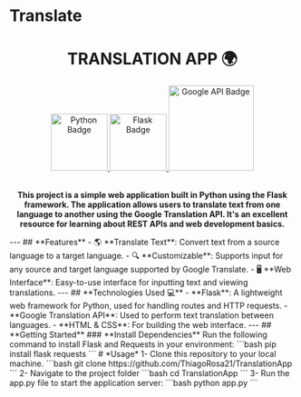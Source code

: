 # Translate
<h1 align="center" style="font-weight: bold;"> TRANSLATION APP 🌍</h1>
<div align="center">
  <a href="#">
    <img src="https://img.shields.io/badge/Python-3776AB?logo=python&logoColor=fff" alt="Python Badge" width="100">
    <img src="https://img.shields.io/badge/Flask-000000?logo=flask&logoColor=fff" alt="Flask Badge" width="100">
    <img src="https://img.shields.io/badge/Google_API-F4B400?logo=google&logoColor=fff" alt="Google API Badge" width="150">
  </a>
</div>
<br>
<p align="center">
   <strong>
This project is a simple web application built in Python using the Flask framework. The application allows users to translate text from one language to another using the Google Translation API. It's an excellent resource for learning about REST APIs and web development basics.
   </strong>
</p>
---
## **Features**
- 🌎 **Translate Text**: Convert text from a source language to a target language.
- 🔍 **Customizable**: Supports input for any source and target language supported by Google Translate.
- 🖥️ **Web Interface**: Easy-to-use interface for inputting text and viewing translations.
---
## **Technologies Used 💻**
- **Flask**: A lightweight web framework for Python, used for handling routes and HTTP requests.
- **Google Translation API**: Used to perform text translation between languages.
- **HTML & CSS**: For building the web interface.
---
## **Getting Started**
### **Install Dependencies**
Run the following command to install Flask and Requests in your environment:
```bash
pip install flask requests
```
# *Usage* 
1- Clone this repository to your local machine.
```bash
git clone https://github.com/ThiagoRosa21/TranslationApp
```
2- Navigate to the project folder
```bash
cd TranslationApp
```
3- Run the app.py file to start the application server:
```bash
python app.py
```
